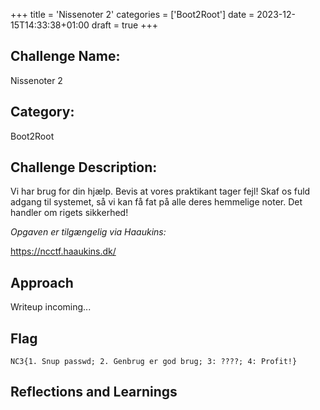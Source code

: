 +++
title = 'Nissenoter 2'
categories = ['Boot2Root']
date = 2023-12-15T14:33:38+01:00
draft = true
+++

## Challenge Name:

Nissenoter 2

## Category:

Boot2Root

## Challenge Description:

Vi har brug for din hjælp. Bevis at vores praktikant tager fejl! Skaf os fuld adgang til systemet, så vi kan få fat på alle deres hemmelige noter. Det handler om rigets sikkerhed!

_Opgaven er tilgængelig via Haaukins:_

https://ncctf.haaukins.dk/

## Approach

Writeup incoming...

## Flag

```text
NC3{1. Snup passwd; 2. Genbrug er god brug; 3: ????; 4: Profit!}
```

## Reflections and Learnings
